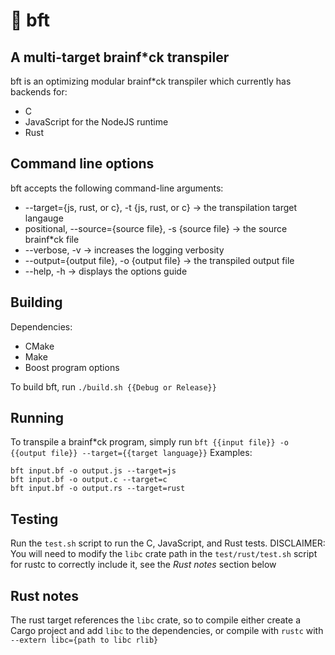 # 🧠 bft
## A multi-target brainf*ck transpiler
bft is an optimizing modular brainf*ck transpiler which currently has backends for:
* C
* JavaScript for the NodeJS runtime
* Rust

## Command line options
bft accepts the following command-line arguments:
* --target={js, rust, or c}, -t {js, rust, or c} -> the transpilation target langauge
* positional, --source={source file}, -s {source file} -> the source brainf*ck file
* --verbose, -v -> increases the logging verbosity
* --output={output file}, -o {output file} -> the transpiled output file
* --help, -h -> displays the options guide

## Building
Dependencies:
* CMake
* Make
* Boost program options

To build bft, run `./build.sh {{Debug or Release}}`

## Running
To transpile a brainf*ck program, simply run `bft {{input file}} -o {{output file}} --target={{target language}}`
Examples:
```
bft input.bf -o output.js --target=js
bft input.bf -o output.c --target=c
bft input.bf -o output.rs --target=rust
```

## Testing
Run the `test.sh` script to run the C, JavaScript, and Rust tests. DISCLAIMER: You will need to modify the `libc` crate path in the `test/rust/test.sh` script for rustc to correctly include it, see the *Rust notes* section below

## Rust notes
The rust target references the `libc` crate, so to compile either create a Cargo project and add `libc` to the dependencies, or compile with `rustc` with `--extern libc={path to libc rlib}`
